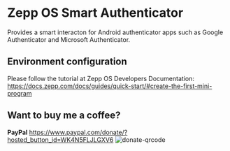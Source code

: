 # Zepp OS Smart Authenticator
Provides a smart interacton for Android authenticator apps such as Google Authenticator and Microsoft Authenticator.

## Environment configuration
Please follow the tutorial at Zepp OS Developers Documentation:
https://docs.zepp.com/docs/guides/quick-start/#create-the-first-mini-program


## Want to buy me a coffee?
**PayPal** 
https://www.paypal.com/donate/?hosted_button_id=WK4N5FLJLGXV6
![donate-qrcode](https://user-images.githubusercontent.com/119167302/204150571-a26e5199-cf71-49b3-b700-112ef0789f1e.png)